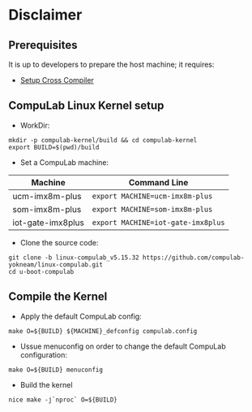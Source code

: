 # Disclaimer

## Prerequisites
It is up to developers to prepare the host machine; it requires:

* [Setup Cross Compiler](https://github.com/compulab-yokneam/meta-bsp-imx8mp/blob/kirkstone/Documentation/toolchain.md#linaro-toolchain-how-to)

## CompuLab Linux Kernel setup

* WorkDir:
```
mkdir -p compulab-kernel/build && cd compulab-kernel
export BUILD=$(pwd)/build
```

* Set a CompuLab machine:

| Machine | Command Line |
|---|---|
|ucm-imx8m-plus|```export MACHINE=ucm-imx8m-plus```|
|som-imx8m-plus|```export MACHINE=som-imx8m-plus```|
|iot-gate-imx8plus|```export MACHINE=iot-gate-imx8plus```|

* Clone the source code:
```
git clone -b linux-compulab_v5.15.32 https://github.com/compulab-yokneam/linux-compulab.git
cd u-boot-compulab
```

## Compile the Kernel

* Apply the default CompuLab config:
```
make O=${BUILD} ${MACHINE}_defconfig compulab.config
```

* Ussue menuconfig on order to change the default CompuLab configuration:
```
make O=${BUILD} menuconfig
```

* Build the kernel
```
nice make -j`nproc` O=${BUILD}
```
